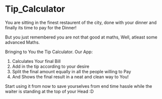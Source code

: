 # Tip_Calculator

You are sitting in the finest restaurent of the city, done with your dinner and finally its time to pay for the Dinner!

But you just remembered you are not that good at maths, Well, atleast some advanced Maths.

Bringing to You the Tip Calculator. Our App:
  1) Calculates Your final Bill
  2) Add in the tip according to your desire
  3) Split the final amount equally in all the people willing to Pay
  4) And Shows the final result in a neat and clean way to You!

Start using it from now to save yourselves from end time hassle while the waiter is standing at the top of your Head :D
